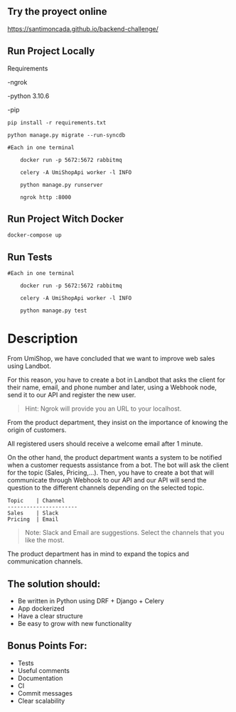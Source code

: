 ## Try the proyect online
https://santimoncada.github.io/backend-challenge/

## Run Project Locally

Requirements

-ngrok

-python 3.10.6

-pip

```
pip install -r requirements.txt

python manage.py migrate --run-syncdb 

#Each in one terminal

    docker run -p 5672:5672 rabbitmq

    celery -A UmiShopApi worker -l INFO

    python manage.py runserver

    ngrok http :8000
```

## Run Project Witch Docker
```
docker-compose up
```

## Run Tests
```
#Each in one terminal

    docker run -p 5672:5672 rabbitmq

    celery -A UmiShopApi worker -l INFO

    python manage.py test

```

# Description

From UmiShop, we have concluded that we want to improve web sales using Landbot.

For this reason, you have to create a bot in Landbot that asks the client for their name, email, and phone number and later, using a Webhook node, send it to our API and register the new user.

> Hint: Ngrok will provide you an URL to your localhost.

From the product department, they insist on the importance of knowing the origin of customers.

All registered users should receive a welcome email after 1 minute.

On the other hand, the product department wants a system to be notified when a customer requests assistance from a bot. The bot will ask the client for the topic (Sales, Pricing,...). Then, you have to create a bot that will communicate through Webhook to our API and our API will send the question to the different channels depending on the selected topic.

``` 
Topic    | Channel   
----------------------
Sales    | Slack
Pricing  | Email
```

> Note: Slack and Email are suggestions. Select the channels that you like the most.

The product department has in mind to expand the topics and communication channels.

## The solution should:
- Be written in Python using DRF + Django + Celery
- App dockerized
- Have a clear structure
- Be easy to grow with new functionality

## Bonus Points For:
- Tests
- Useful comments
- Documentation
- CI
- Commit messages
- Clear scalability